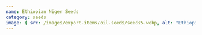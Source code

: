 ```yaml
---
name: Ethiopian Niger Seeds
category: seeds
image: { src: /images/export-items/oil-seeds/seeds5.webp, alt: "Ethiopian seeds" }
---
```

